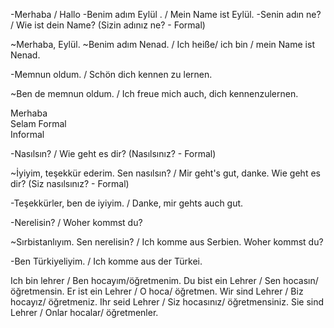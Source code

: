 

      
-Merhaba / Hallo
-Benim adım Eylül . / Mein Name ist Eylül.
-Senin adın ne? / Wie ist dein Name?  (Sizin adınız ne? - Formal) 
 
~Merhaba, Eylül.
~Benim adım Nenad. / Ich heiße/ ich bin / mein Name ist Nenad.

-Memnun oldum. / Schön dich kennen zu lernen.

~Ben de memnun oldum. / Ich freue mich auch, dich kennenzulernen.

Merhaba   
 Selam
Formal  
  Informal  

              

-Nasılsın?  / Wie geht es dir? (Nasılsınız? - Formal)

~İyiyim, teşekkür ederim. Sen nasılsın? / Mir geht's gut, danke. Wie geht es dir? (Siz nasılsınız? - Formal)

-Teşekkürler, ben de iyiyim. / Danke, mir gehts auch gut.


-Nerelisin? / Woher kommst du?

~Sırbistanlıyım. Sen nerelisin? / Ich komme aus Serbien. Woher kommst du? 


-Ben Türkiyeliyim. / Ich komme aus der Türkei.
 
       
Ich bin lehrer / Ben hocayım/öğretmenim.
Du bist ein Lehrer / Sen hocasın/ öğretmensin.
Er ist ein Lehrer / O hoca/ öğretmen.
Wir sind Lehrer  / Biz hocayız/ öğretmeniz.
Ihr seid Lehrer / Siz hocasınız/ öğretmensiniz.
Sie sind Lehrer / Onlar hocalar/ öğretmenler.

       
       
       